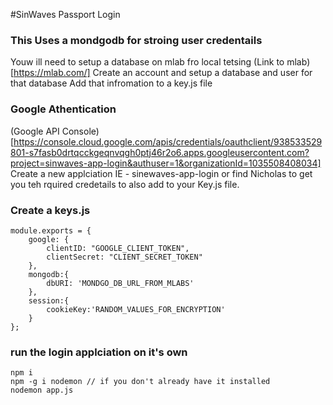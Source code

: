 #SinWaves Passport Login 

### This Uses a mondgodb for stroing user credentails
Youw ill need to setup a database on mlab fro local tetsing 
(Link to mlab)[https://mlab.com/]
Create an account and setup a database and user for that database 
Add that infromation to a key.js file 

### Google Athentication 
(Google API Console)[https://console.cloud.google.com/apis/credentials/oauthclient/938533529801-s7fasb0drtqcckgeqnvqgh0ptj46r2o6.apps.googleusercontent.com?project=sinwaves-app-login&authuser=1&organizationId=1035508408034]
Create a new applciation IE - sinewaves-app-login or find Nicholas to get you teh rquired credetails to also add to your Key.js file. 

### Create a keys.js 
````
module.exports = {
    google: {
        clientID: "GOOGLE_CLIENT_TOKEN",
        clientSecret: "CLIENT_SECRET_TOKEN"
    },
    mongodb:{
        dbURI: 'MONDGO_DB_URL_FROM_MLABS'
    },
    session:{
        cookieKey:'RANDOM_VALUES_FOR_ENCRYPTION'
    }
};
````

### run the login applciation on it's own 
```` 
npm i 
npm -g i nodemon // if you don't already have it installed 
nodemon app.js 
````

